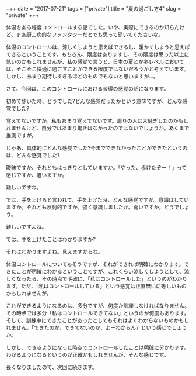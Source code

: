 +++
date = "2017-07-21"
tags = ["private"]
title = "夏の過ごし方4"
slug = "private"
+++

体温をある程度コントロールする話でした。いや、実際にできるのか知らんけど、まあ厨二病的なファンタジーだとでも思って聞いてくださいな。

体温のコントロールは、涼しくしようと思えばできるし、暖かくしようと思えばできるということです。もちろん、限度はありますし、その限度は思った以上に低いのかもしれませんが、私の感覚で言うと、日本の夏とか冬レベルにおいては、そこそこ快適に過ごすことができる限度ではないだろうかと考えています。しかし、あまり期待しすぎるほどのものでもないと思いますが...。

さて、今回は、このコントロールにおける習得の感覚の話になります。

初めて歩いた時、どうでした?どんな感覚だったかという意味ですが、どんな感覚でした?

覚えてないですか。私もあまり覚えてないです。周りの人は大騒ぎしたのかもしれませんけど、自分ではあまり驚きはなかったのではないでしょうか。あくまで推測ですが。

じゃあ、具体的にどんな感覚でした?今までできなかったことができたというのは、どんな感覚でした?

曖昧ですか、それともはっきりとしていますか。「やった、歩けたぞー！」って感じですか、違いますか。

難しいですね。

では、手を上げろと言われて、手を上げた時、どんな感覚ですか。意識はしていますか。それとも反射的ですか。強く意識しましたか。弱いですか。どうでしょう。

難しいですよね。

では、手を上げたことはわかりますか?

それはわかりますよね。見えますからね。

体温コントロールについてもそうですが、それができれば明確にわかります。できたことが明確にわかるということですが、これくらい涼しくしようとして、涼しくなったら、その時点で明確に、「私はコントロールした」というのがわかります。ただ、「私はコントロールしている」という感覚は正直無いに等しいものかもしれませんが。

これができるようになるのは、多分ですが、何度か訓練しなければなりません。その時点では多分「私はコントロールできてない」というのが何度もあります。そして、訓練中にできたことがあったとしてもそれはよくわからないものかもしれません。「できたのか、できてないのか、よーわからん」という感じでしょうか。

しかし、できるようになった時点でコントロールしたことは明確に分かります。わかるようになるというのが正確かもしれませんが、そんな感じです。

長くなりましたので、次回に続きます。
		
